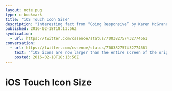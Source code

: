 ```yaml
---
layout: note.pug
type: c-bookmark
title: "iOS Touch Icon Size"
description: "Interesting fact from “Going Responsive” by Karen McGrane."
published: 2016-02-18T18:13:56Z
syndication:
  - url: https://twitter.com/cssence/status/700382757432774661
conversation:
  - url: https://twitter.com/cssence/status/700382757432774661
    text: "“iOS icons are now larger than the entire screen of the original Macintosh computer.”&thinsp;—&thinsp;Going Responsive [@KarenMcGrane](https://twitter.com/karenmcgrane) [@ABookApart](https://twitter.com/abookapart)"
    posted: 2016-02-18T18:13:56Z
---
```


# iOS Touch Icon Size
